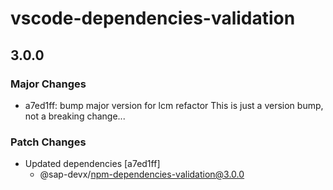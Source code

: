 # vscode-dependencies-validation

## 3.0.0

### Major Changes

- a7ed1ff: bump major version for lcm refactor
  This is just a version bump, not a breaking change...

### Patch Changes

- Updated dependencies [a7ed1ff]
  - @sap-devx/npm-dependencies-validation@3.0.0

